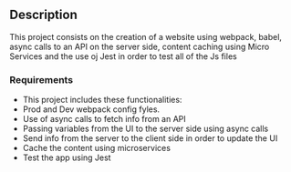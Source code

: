 
## Description

This project consists on the creation of a website using webpack, babel, async calls to an API on the server side, content caching using Micro Services and the use oj Jest in order to test all of the Js files
### Requirements

*   This project includes these functionalities: 
  *   Prod and Dev webpack config fyles.
  *   Use of async calls to fetch info from an API
  *   Passing variables from the UI to the server side using async calls
  *   Send info from the server to the client side in order to update the UI
  *   Cache the content using microservices
  *   Test the app using Jest

